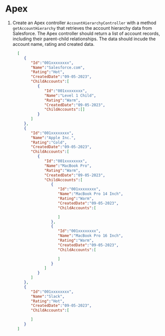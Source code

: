 # Apex

1.  Create an Apex controller `AccountHierarchyController` with a method `getAccountHierarchy` that retrieves the account hierarchy data from Salesforce. The Apex controller should return a list of account records, including their parent-child relationships. The data should incude the account name, rating and created data.
       ```json
         [
            {
               "Id":"001xxxxxxxx",
               "Name":"Salesforce.com",
               "Rating":"Hot",
               "CreatedDate":"09-05-2023",
               "ChildAccounts":[
                  {
                     "Id":"001xxxxxxxx",
                     "Name":"Level 1 Child",
                     "Rating":"Warm",
                     "CreatedDate":"09-05-2023",
                     "ChildAccounts":[]
                  }
               ]
            },
            {
               "Id":"001xxxxxxxx",
               "Name":"Apple Inc.",
               "Rating":"Cold",
               "CreatedDate":"09-05-2023",
               "ChildAccounts":[
                  {
                     "Id":"001xxxxxxxx",
                     "Name":"MacBook Pro",
                     "Rating":"Warm",
                     "CreatedDate":"09-05-2023",
                     "ChildAccounts":[
                        {
                           "Id":"001xxxxxxxx",
                           "Name":"MacBook Pro 14 Inch",
                           "Rating":"Warm",
                           "CreatedDate":"09-05-2023",
                           "ChildAccounts":[

                           ]
                        },
                        {
                           "Id":"001xxxxxxxx",
                           "Name":"MacBook Pro 16 Inch",
                           "Rating":"Warm",
                           "CreatedDate":"09-05-2023",
                           "ChildAccounts":[

                           ]
                        }
                     ]
                  }
               ]
            },
            {
               "Id":"001xxxxxxxx",
               "Name":"Slack",
               "Rating":"Hot",
               "CreatedDate":"09-05-2023",
               "ChildAccounts":[

               ]
            }
         ]
      ```
